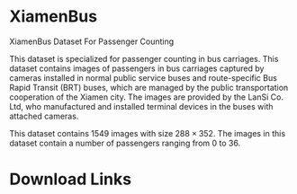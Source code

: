 # XiamenBus
XiamenBus Dataset For Passenger Counting

This dataset is specialized for passenger counting in bus carriages. This dataset contains images of passengers in bus carriages captured by cameras installed in normal public service buses and route-specific Bus Rapid Transit (BRT) buses, which are managed by the public transportation cooperation of the Xiamen city. The images are provided by the LanSi Co. Ltd, who manufactured and installed terminal devices in the buses with attached cameras. 

This dataset contains 1549 images with size $288{\times}352$. The images in this dataset contain a number of passengers ranging from 0 to 36.

# Download Links

